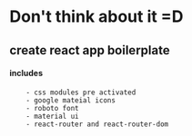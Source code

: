 # Don't think about it =D

## create react app boilerplate
#### includes

        - css modules pre activated
        - google mateial icons 
        - roboto font
        - material ui 
        - react-router and react-router-dom
